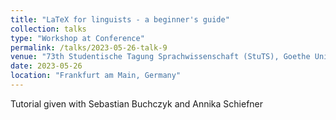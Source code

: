 ```yaml
---
title: "LaTeX for linguists - a beginner's guide"
collection: talks
type: "Workshop at Conference"
permalink: /talks/2023-05-26-talk-9
venue: "73th Studentische Tagung Sprachwissenschaft (StuTS), Goethe University Frankfurt, May 26 – 29."
date: 2023-05-26
location: "Frankfurt am Main, Germany"
---
```


Tutorial given with Sebastian Buchczyk and Annika Schiefner
